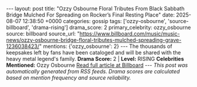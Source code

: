 --- layout: post title: "Ozzy Osbourne Floral Tributes From Black Sabbath Bridge Mulched For Spreading on Rocker’s Final Resting Place" date: 2025-08-07 12:38:50 +0000 categories: gossip tags: ['ozzy-osbourne', 'source-billboard', 'drama-rising'] drama_score: 2 primary_celebrity: ozzy_osbourne source: billboard source_url: "https://www.billboard.com/music/music-news/ozzy-osbourne-bridge-floral-tributes-mulched-spreading-grave-1236038423/" mentions: {'ozzy_osbourne': 2} --- The thousands of keepsakes left by fans have been cataloged and will be shared with the heavy metal legend's family. **Drama Score:** 2 | **Level:** RISING **Celebrities Mentioned:** Ozzy Osbourne [Read full article at Billboard](https://www.billboard.com/music/music-news/ozzy-osbourne-bridge-floral-tributes-mulched-spreading-grave-1236038423/) --- *This post was automatically generated from RSS feeds. Drama scores are calculated based on mention frequency and source reliability.*